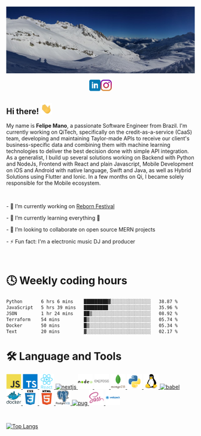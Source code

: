 [![Header](https://github.com/Manofgpa/Manofgpa/raw/61ab25bc290d829618079475fdc1b41445d7b5fc/header.jpg 'Header')](https://felipemano.dev/)

<p align='center'>​<a href="https://www.linkedin.com/in/felipemano/" rel="nofollow"><img height="30" src="https://raw.githubusercontent.com/Manofgpa/Manofgpa/54116c30e33621ed85da642674295c96ddedf783/linkedin.png" style="max-width: 100%;"></a><a href="https://instagram.com/manofgpa" rel="nofollow"><img height="30" src="https://raw.githubusercontent.com/Manofgpa/Manofgpa/main/instagram.jpg" style="max-width: 100%;"></a></p>

## Hi there! <img src="https://github.com/Manofgpa/Manofgpa/blob/21ba3cb7328259ff6bb1e5b583fec8b40dae7d7e/wave.gif?raw=true" width="30px">

My name is **Felipe Mano**, a passionate Software Engineer from Brazil. I'm currently working on QiTech, specifically on the credit-as-a-service (CaaS) team, developing and maintaining Taylor-made APIs to receive our client's business-specific data and combining them with machine learning technologies to deliver the best decision done with simple API integration. As a generalist, I build up several solutions working on Backend with Python and NodeJs, Frontend with React and plain Javascript, Mobile Development on iOS and Android with native language, Swift and Java, as well as Hybrid Solutions using Flutter and Ionic. In a few months on Qi, I became solely responsible for the Mobile ecosystem.

<br/>

\- 🔭 I’m currently working on [Reborn Festival](https://github.com/manofgpa/reborn-festival)

\- 🌱 I’m currently learning everything 🤣

\- 👯 I’m looking to collaborate on open source MERN projects

\- ⚡ Fun fact: I'm a electronic music DJ and producer

<br/>

# 🕓 Weekly coding hours

<!--START_SECTION:waka-->

```text
Python       6 hrs 6 mins    █████████▓░░░░░░░░░░░░░░░   38.87 %
JavaScript   5 hrs 39 mins   █████████░░░░░░░░░░░░░░░░   35.96 %
JSON         1 hr 24 mins    ██▒░░░░░░░░░░░░░░░░░░░░░░   08.92 %
Terraform    54 mins         █▒░░░░░░░░░░░░░░░░░░░░░░░   05.74 %
Docker       50 mins         █▒░░░░░░░░░░░░░░░░░░░░░░░   05.34 %
Text         20 mins         ▓░░░░░░░░░░░░░░░░░░░░░░░░   02.17 %
```

<!--END_SECTION:waka-->

# 🛠️ Language and Tools

<p align="left"><a href="https://developer.mozilla.org/en-US/docs/Web/JavaScript" target="_blank"> <img src="https://raw.githubusercontent.com/devicons/devicon/master/icons/javascript/javascript-original.svg" alt="javascript" width="40" height="40"/> </a>
    <a href="https://www.typescriptlang.org/" target="_blank"> <img src="https://raw.githubusercontent.com/devicons/devicon/master/icons/typescript/typescript-original.svg" alt="typescript" width="40" height="40"/> </a>
    <a href="https://reactjs.org/" target="_blank"> <img src="https://raw.githubusercontent.com/devicons/devicon/master/icons/react/react-original-wordmark.svg" alt="react" width="40" height="40"/> </a>
    <a href="https://nextjs.org/" target="_blank"> <img src="https://cdn.worldvectorlogo.com/logos/next-js.svg" alt="nextjs" width="40" height="40"/> </a>
    <a href="https://nodejs.org" target="_blank"> <img src="https://raw.githubusercontent.com/devicons/devicon/master/icons/nodejs/nodejs-original-wordmark.svg" alt="nodejs" width="40" height="40"/> </a>
    <a href="https://expressjs.com" target="_blank"> <img src="https://raw.githubusercontent.com/devicons/devicon/master/icons/express/express-original-wordmark.svg" alt="express" width="40" height="40"/> </a>   <a href="https://www.mongodb.com/" target="_blank"> <img src="https://raw.githubusercontent.com/devicons/devicon/master/icons/mongodb/mongodb-original-wordmark.svg" alt="mongodb" width="40" height="40"/> </a>  <a href="https://www.python.org" target="_blank"> <img src="https://raw.githubusercontent.com/devicons/devicon/master/icons/python/python-original.svg" alt="python" width="40" height="40"/> </a>
<a href="https://www.linux.org/" target="_blank"> <img src="https://raw.githubusercontent.com/devicons/devicon/master/icons/linux/linux-original.svg" alt="linux" width="40" height="40"/> </a>
    <a href="https://babeljs.io/" target="_blank"> <img src="https://www.vectorlogo.zone/logos/babeljs/babeljs-icon.svg" alt="babel" width="40" height="40"/> </a> <a href="https://www.docker.com/" target="_blank"> <img src="https://raw.githubusercontent.com/devicons/devicon/master/icons/docker/docker-original-wordmark.svg" alt="docker" width="40" height="40"/> </a><a href="https://www.w3schools.com/css/" target="_blank"> <img src="https://raw.githubusercontent.com/devicons/devicon/master/icons/css3/css3-original-wordmark.svg" alt="css3" width="40" height="40"/> </a>  <a href="https://www.w3.org/html/" target="_blank"> <img src="https://raw.githubusercontent.com/devicons/devicon/master/icons/html5/html5-original-wordmark.svg" alt="html5" width="40" height="40"/> </a> <a href="https://www.postgresql.org" target="_blank"> <img src="https://raw.githubusercontent.com/devicons/devicon/master/icons/postgresql/postgresql-original-wordmark.svg" alt="postgresql" width="40" height="40"/> </a> <a href="https://pugjs.org" target="_blank"> <img src="https://cdn.worldvectorlogo.com/logos/pug.svg" alt="pug" width="40" height="40"/> </a> <a href="https://sass-lang.com" target="_blank"> <img src="https://raw.githubusercontent.com/devicons/devicon/master/icons/sass/sass-original.svg" alt="sass" width="40" height="40"/> </a> <a href="https://webpack.js.org" target="_blank"> <img src="https://raw.githubusercontent.com/devicons/devicon/d00d0969292a6569d45b06d3f350f463a0107b0d/icons/webpack/webpack-original-wordmark.svg" alt="webpack" width="40" height="40"/> </a>
</p>

 <br/>

[![Top Langs](https://github-readme-stats.vercel.app/api/top-langs/?username=manofgpa&theme=highcontrast)](https://github.com/manofgpa/github-readme-stats)
